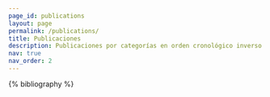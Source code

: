 ```yaml
---
page_id: publications
layout: page
permalink: /publications/
title: Publicaciones
description: Publicaciones por categorías en orden cronológico inverso.
nav: true
nav_order: 2
---
```


<!-- _pages/publications.md -->
<div class="publications">

{% bibliography %}

</div>
